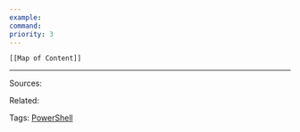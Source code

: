 ```yaml
---
example: 
command: 
priority: 3
---
```


```dynamic-embed
[[Map of Content]]
```



---


Sources:

Related:

Tags:
[PowerShell](PowerShell.md)